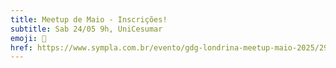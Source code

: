 ```yaml
---
title: Meetup de Maio - Inscrições!
subtitle: Sab 24/05 9h, UniCesumar
emoji: 🚀
href: https://www.sympla.com.br/evento/gdg-londrina-meetup-maio-2025/2935627
---
```

